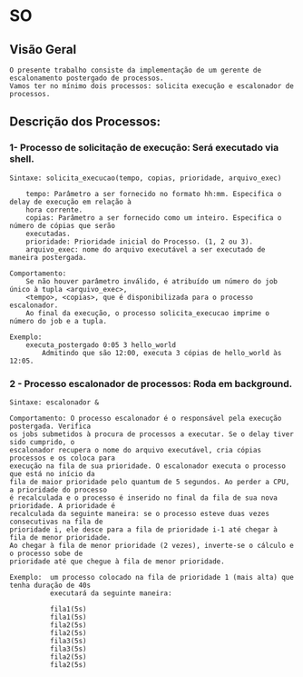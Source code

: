 # SO
## Visão Geral
    O presente trabalho consiste da implementação de um gerente de escalonamento postergado de processos. 
    Vamos ter no mínimo dois processos: solicita execução e escalonador de processos.
## Descrição dos Processos:

### **1- Processo de solicitação de execução:** Será executado via shell.
    Sintaxe: solicita_execucao(tempo, copias, prioridade, arquivo_exec)
        
        tempo: Parâmetro a ser fornecido no formato hh:mm. Especifica o delay de execução em relação à 
        hora corrente.
        copias: Parâmetro a ser fornecido como um inteiro. Especifica o número de cópias que serão 
        executadas.
        prioridade: Prioridade inicial do Processo. (1, 2 ou 3).
        arquivo_exec: nome do arquivo executável a ser executado de maneira postergada.
    
    Comportamento:
        Se não houver parâmetro inválido, é atribuído um número do job único à tupla <arquivo_exec>, 
        <tempo>, <copias>, que é disponibilizada para o processo escalonador.
        Ao final da execução, o processo solicita_execucao imprime o número do job e a tupla.

    Exemplo:
        executa_postergado 0:05 3 hello_world
            Admitindo que são 12:00, executa 3 cópias de hello_world às 12:05.

### **2 - Processo escalonador de processos:** Roda em background.
    Sintaxe: escalonador &

    Comportamento: O processo escalonador é o responsável pela execução postergada. Verifica 
    os jobs submetidos à procura de processos a executar. Se o delay tiver sido cumprido, o 
    escalonador recupera o nome do arquivo executável, cria cópias processos e os coloca para 
    execução na fila de sua prioridade. O escalonador executa o processo que está no início da 
    fila de maior prioridade pelo quantum de 5 segundos. Ao perder a CPU, a prioridade do processo 
    é recalculada e o processo é inserido no final da fila de sua nova prioridade. A prioridade é 
    recalculada da seguinte maneira: se o processo esteve duas vezes consecutivas na fila de 
    prioridade i, ele desce para a fila de prioridade i-1 até chegar à fila de menor prioridade. 
    Ao chegar à fila de menor prioridade (2 vezes), inverte-se o cálculo e o processo sobe de 
    prioridade até que chegue à fila de menor prioridade.
    
    Exemplo:  um processo colocado na fila de prioridade 1 (mais alta) que tenha duração de 40s 
              executará da seguinte maneira:

              fila1(5s)
              fila1(5s)
              fila2(5s)
              fila2(5s)
              fila3(5s)
              fila3(5s)
              fila2(5s)
              fila2(5s)
              